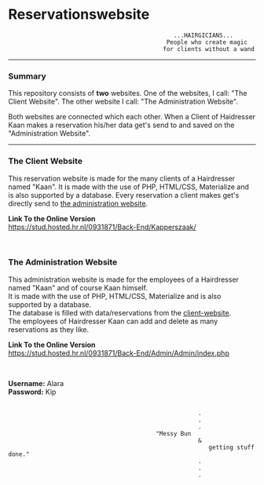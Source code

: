 # Reservationswebsite
```
                                               ...HAIRGICIANS...
                                             People who create magic
                                            for clients without a wand
```

---


### Summary
This repository consists of **two** websites. 
One of the websites, I call: "The Client Website".
The other website I call: "The Administration Website". 

Both websites are connected which each other. 
When a Client of Haidresser Kaan makes a reservation his/her 
data get's send to and saved on the "Administration Website". 


---

### The Client Website
This reservation website is made for the many clients of a Hairdresser named "Kaan". It is made with the use of PHP, HTML/CSS, Materialize and is also supported by a database. Every reservation a client makes get's directly send to [the administration website](https://stud.hosted.hr.nl/0931871/Back-End/Admin/Admin/index.php).

**Link To the Online Version <br>**
https://stud.hosted.hr.nl/0931871/Back-End/Kapperszaak/

<br>

### The Administration Website
This administration website is made for the employees of a Hairdresser named "Kaan" and of course Kaan himself.<br>
It is made with the use of PHP, HTML/CSS, Materialize and is also supported by a database. <br>
The database is filled with data/reservations from the [client-website](https://stud.hosted.hr.nl/0931871/Back-End/Kapperszaak/). <br>
The employees of Hairdresser Kaan can add and delete as many reservations as they like. <br>

**Link To the Online Version** <br>
https://stud.hosted.hr.nl/0931871/Back-End/Admin/Admin/index.php

<br>

**Username:**  Alara <br>
**Password:**  Kip
```

                                                      .
                                                      .
                                                      .
                                          "Messy Bun
                                                      &
                                                         getting stuff done."
                                                      .
                                                      .
                                                      .


```


